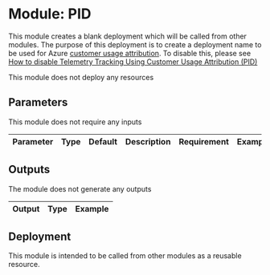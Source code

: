 # Module: PID

This module creates a blank deployment which will be called from other modules. The purpose of this deployment is to create a deployment name to be used for Azure [customer usage attribution](https://docs.microsoft.com/azure/marketplace/azure-partner-customer-usage-attribution). To disable this, please see [How to disable Telemetry Tracking Using Customer Usage Attribution (PID)](https://github.com/Evilazaro/ALZ-Bicep/wiki/CustomerUsage)

This module does not deploy any resources

## Parameters

This module does not require any inputs

| Parameter | Type | Default | Description | Requirement | Example |
| --------- | ---- | ------- | ----------- | ----------- | ------- |


## Outputs

The module does not generate any outputs

| Output | Type | Example |
| ------ | ---- | ------- |

## Deployment

This module is intended to be called from other modules as a reusable resource.

